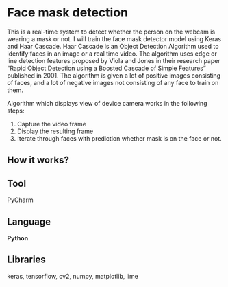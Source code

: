 # Face mask detection
This is a real-time system to detect whether the person on the webcam is wearing a mask or not. I will train the face mask detector model using Keras and Haar Cascade. Haar Cascade is an Object Detection Algorithm used to identify faces in an image or a real time video. The algorithm uses edge or line detection features proposed by Viola and Jones in their research paper “Rapid Object Detection using a Boosted Cascade of Simple Features” published in 2001. The algorithm is given a lot of positive images consisting of faces, and a lot of negative images not consisting of any face to train on them.

Algorithm which displays view of device camera works in the following steps:
1.	Capture the video frame
2.	Display the resulting frame
3.	Iterate through faces with prediction whether mask is on the face or not.

## How it works?

## Tool
PyCharm

## Language
**Python**

## Libraries
keras, tensorflow, cv2, numpy, matplotlib, lime  
